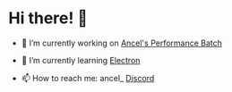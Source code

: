 # **Hi there! 👋**

- 🔭 I’m currently working on [Ancel's Performance Batch](https://github.com/ancel1x/Ancels-Performance-Batch)

- 🌱 I’m currently learning [Electron](https://www.electronjs.org/)

- 📫 How to reach me: ancel_ [Discord](https://discord.com)
<!--
**ancel1x/ancel1x** is a ✨ _special_ ✨ repository because its `README.md` (this file) appears on your GitHub profile.
